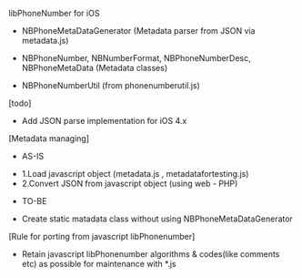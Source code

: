 libPhoneNumber for iOS
* NBPhoneMetaDataGenerator (Metadata parser from JSON via metadata.js)
* NBPhoneNumber, NBNumberFormat, NBPhoneNumberDesc, NBPhoneMetaData (Metadata classes) 

* NBPhoneNumberUtil (from phonenumberutil.js)

[todo]
* Add JSON parse implementation for iOS 4.x

[Metadata managing]
* AS-IS
- 1.Load javascript object (metadata.js , metadatafortesting.js)
- 2.Convert JSON from javascript object (using web - PHP)

* TO-BE
- Create static matadata class without using NBPhoneMetaDataGenerator

[Rule for porting from javascript libPhonenumber]
* Retain javascript libPhonenumber algorithms & codes(like comments etc) as possible for maintenance with *.js
